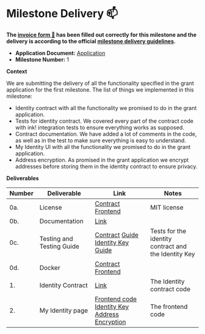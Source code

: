 # Milestone Delivery :mailbox:

**The [invoice form :pencil:](https://docs.google.com/forms/d/e/1FAIpQLSfmNYaoCgrxyhzgoKQ0ynQvnNRoTmgApz9NrMp-hd8mhIiO0A/viewform) has been filled out correctly for this milestone and the delivery is according to the official [milestone delivery guidelines](https://github.com/w3f/Grants-Program/blob/master/docs/Support%20Docs/milestone-deliverables-guidelines.md).**  

* **Application Document:** [Application](https://github.com/Szegoo/Grants-Program/blob/42b031052c16670685c65a409d91779d0069903a/applications/Dotflow.md)
* **Milestone Number:** 1

**Context**

We are submitting the delivery of all the functionality specified in the grant application for the first milestone.
The list of things we implemented in this milestone:
- Identity contract with all the functionality we promised to do in the grant application.
- Tests for identity contract. We covered every part of the contract code with ink! integration tests to ensure everything works as supposed.
- Contract documentation. We have added a lot of comments in the code, as well as in the test to make sure everything is easy to understand.
- My Identity UI with all the functionality we promised to do in the grant application.
- Address encryption. As promised in the grant application we encrypt addresses before storing them in the identity contract to ensure privacy.

**Deliverables**

| Number | Deliverable | Link | Notes |
| ------------- | ------------- | ------------- |------------- |
| 0a. | License | [Contract](https://github.com/TheDotflow/dotflow-ink/blob/main/LICENSE) [Frontend](https://github.com/TheDotflow/dotflow-ui/blob/main/LICENSE) | MIT license | 
| 0b.  | Documentation | [Link](https://github.com/TheDotflow/dotflow-ink/blob/main/README.md) |  | 
| 0c.  | Testing and Testing Guide | [Contract](https://github.com/TheDotflow/dotflow-ink/blob/main/contracts/identity/tests.rs) [Guide](https://github.com/TheDotflow/dotflow-ink#build--test-locally) [Identity Key](https://github.com/TheDotflow/dotflow-ui/blob/main/__tests__/identityKey.test.ts) [Guide](https://github.com/TheDotflow/dotflow-ui#set-up-development-environment) | Tests for the identity contract and the Identity Key |
| 0d.  | Docker | [Contract]() [Frontend](https://github.com/TheDotflow/dotflow-ui#run-with-docker) |  |
| 1.  | Identity Contract | [Link](https://github.com/TheDotflow/dotflow-ink/blob/main/contracts/identity/lib.rs) | The Identity contract code |
| 2.  | My Identity page | [Frontend code](https://github.com/TheDotflow/dotflow-ui/tree/main/src) [Identity Key](https://github.com/TheDotflow/dotflow-ui/pull/15) [Address Encryption](https://github.com/TheDotflow/dotflow-ui/pull/21) | The frontend code |
